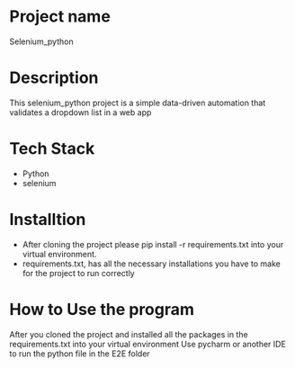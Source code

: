 # Project name
Selenium_python

# Description
This selenium_python project is a simple data-driven automation that validates a dropdown list in a web app

# Tech Stack
- Python
- selenium

# Installtion 
- After cloning the project please pip install -r requirements.txt into your virtual environment.
- requirements.txt, has all the necessary installations you have to make for the project to run correctly

# How to Use the program
After you cloned the project and installed all the packages in the requirements.txt into your virtual environment 
Use pycharm or another IDE to run the python file in the E2E folder

